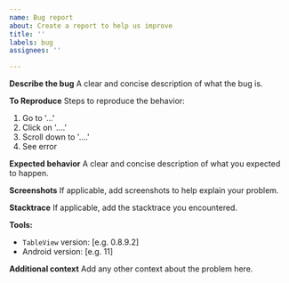 ```yaml
---
name: Bug report
about: Create a report to help us improve
title: ''
labels: bug
assignees: ''

---
```


**Describe the bug**
A clear and concise description of what the bug is.

**To Reproduce**
Steps to reproduce the behavior:
1. Go to '...'
2. Click on '....'
3. Scroll down to '....'
4. See error

**Expected behavior**
A clear and concise description of what you expected to happen.

**Screenshots**
If applicable, add screenshots to help explain your problem.

**Stacktrace**
If applicable, add the stacktrace you encountered.

**Tools:**
 - `TableView` version: [e.g. 0.8.9.2]
 - Android version: [e.g. 11]

**Additional context**
Add any other context about the problem here.
